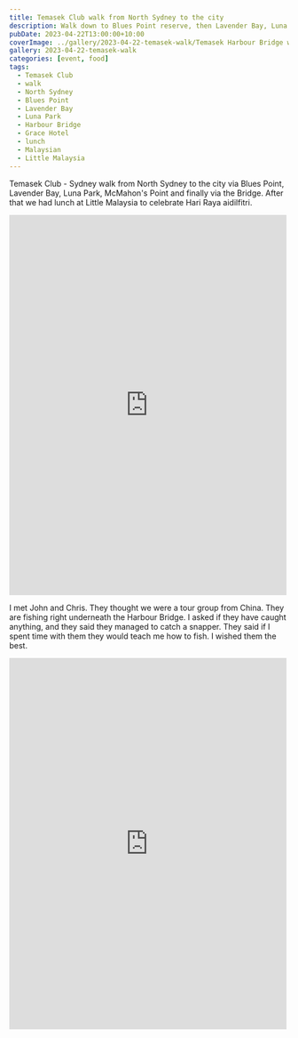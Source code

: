 ```yaml
---
title: Temasek Club walk from North Sydney to the city
description: Walk down to Blues Point reserve, then Lavender Bay, Luna Park, Harbour Bridge.
pubDate: 2023-04-22T13:00:00+10:00
coverImage: ../gallery/2023-04-22-temasek-walk/Temasek Harbour Bridge walk (3).jpeg
gallery: 2023-04-22-temasek-walk
categories: [event, food]
tags:
  - Temasek Club
  - walk
  - North Sydney
  - Blues Point
  - Lavender Bay
  - Luna Park
  - Harbour Bridge
  - Grace Hotel
  - lunch
  - Malaysian
  - Little Malaysia
---
```


Temasek Club - Sydney walk from North Sydney to the city via Blues Point, Lavender Bay, Luna Park, McMahon's Point and finally via the Bridge. After that we had lunch at Little Malaysia to celebrate Hari Raya aidilfitri.

<iframe src="https://www.facebook.com/plugins/post.php?href=https%3A%2F%2Fwww.facebook.com%2Fchris1.tham%2Fposts%2Fpfbid0zUteNhZQ2x7HyQvi2MGZb4dTgorPMhbFFWYqBvS13uVqaEPs8sW9y6uaRyUYk6rfl&show_text=true&width=500" width="500" height="684" style="border:none;overflow:hidden" scrolling="no" frameborder="0" allowfullscreen="true" allow="autoplay; clipboard-write; encrypted-media; picture-in-picture; web-share"></iframe>

I met John and Chris. They thought we were a tour group from China. They are fishing right underneath the Harbour Bridge. I asked if they have caught anything, and they said they managed to catch a snapper. They said if I spent time with them they would teach me how to fish. I wished them the best.

<iframe src="https://www.facebook.com/plugins/post.php?href=https%3A%2F%2Fwww.facebook.com%2Fchris1.tham%2Fposts%2Fpfbid029fqUTifaUkKdRajUCP2TTmuDUagbRZBDBdaUpJANL5qNspPQETjwE7hFTjGWDC21l&show_text=true&width=500" width="500" height="668" style="border:none;overflow:hidden" scrolling="no" frameborder="0" allowfullscreen="true" allow="autoplay; clipboard-write; encrypted-media; picture-in-picture; web-share"></iframe>
